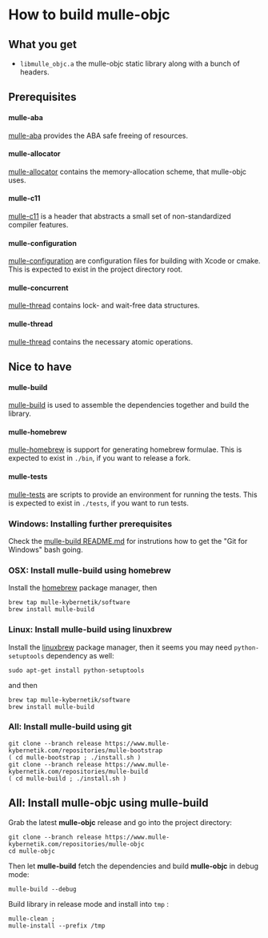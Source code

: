 # How to build mulle-objc


## What you get

* `libmulle_objc.a` the mulle-objc static library along with a
bunch of headers.


## Prerequisites

#### mulle-aba

[mulle-aba](//www.mulle-kybernetik.com/software/git/mulle-aba/) provides the
ABA safe freeing of resources.


#### mulle-allocator

[mulle-allocator](//www.mulle-kybernetik.com/software/git/mulle-allocator/) contains the memory-allocation scheme, that mulle-objc uses.


#### mulle-c11

[mulle-c11](//www.mulle-kybernetik.com/software/git/mulle-c11/) is a header
that abstracts a small set of non-standardized compiler features.


#### mulle-configuration

[mulle-configuration](//www.mulle-kybernetik.com/software/git/mulle-configuration/)
are configuration files for building with Xcode or cmake. This is expected to
exist in the project directory root.


#### mulle-concurrent

[mulle-thread](//www.mulle-kybernetik.com/software/git/mulle-concurrent/) contains
lock- and wait-free data structures.


#### mulle-thread

[mulle-thread](//www.mulle-kybernetik.com/software/git/mulle-thread/) contains
the necessary atomic operations.



## Nice to have

#### mulle-build

[mulle-build](//www.mulle-kybernetik.com/software/git/mulle-build) is used
to assemble the dependencies together and build the library.

#### mulle-homebrew

[mulle-homebrew](//www.mulle-kybernetik.com/software/git/mulle-homebrew/) is
support for generating homebrew formulae. This is expected to
exist in `./bin`, if you want to release a fork.

#### mulle-tests

[mulle-tests](//www.mulle-kybernetik.com/software/git/mulle-tests/) are
scripts to provide an environment for running the tests. This is expected to
exist in `./tests`, if you want to run tests.


### Windows: Installing further prerequisites

Check the [mulle-build README.md](//www.mulle-kybernetik.com/software/git/mulle-build/README.md)
for instrutions how to get the "Git for Windows" bash going.


### OSX: Install mulle-build using homebrew

Install the [homebrew](//brew.sh/) package manager, then

```
brew tap mulle-kybernetik/software
brew install mulle-build
```

### Linux: Install mulle-build using linuxbrew

Install the [linuxbrew](//linuxbrew.sh/) package manager, then it seems you
may need `python-setuptools` dependency as well:

```
sudo apt-get install python-setuptools
```

and then

```
brew tap mulle-kybernetik/software
brew install mulle-build
```

### All: Install mulle-build using git

```
git clone --branch release https://www.mulle-kybernetik.com/repositories/mulle-bootstrap
( cd mulle-bootstrap ; ./install.sh )
git clone --branch release https://www.mulle-kybernetik.com/repositories/mulle-build
( cd mulle-build ; ./install.sh )
```

## All: Install mulle-objc using mulle-build


Grab the latest **mulle-objc** release and go into the project directory:

```
git clone --branch release https://www.mulle-kybernetik.com/repositories/mulle-objc
cd mulle-objc
```

Then let **mulle-build** fetch the dependencies and
build **mulle-objc** in debug mode:

```
mulle-build --debug
```

Build library in release mode and install into `tmp` :

```
mulle-clean ;
mulle-install --prefix /tmp
```
